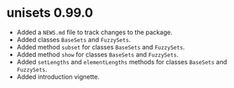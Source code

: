 # unisets 0.99.0

* Added a `NEWS.md` file to track changes to the package.
* Added classes `BaseSets` and `FuzzySets`.
* Added method `subset` for classes `BaseSets` and `FuzzySets`.
* Added method `show` for classes `BaseSets` and `FuzzySets`.
* Added `setLengths` and `elementLengths` methods for classes `BaseSets` and `FuzzySets`.
* Added introduction vignette.
